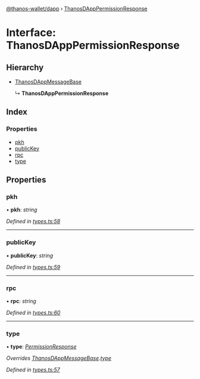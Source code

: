 [@thanos-wallet/dapp](../README.md) › [ThanosDAppPermissionResponse](thanosdapppermissionresponse.md)

# Interface: ThanosDAppPermissionResponse

## Hierarchy

* [ThanosDAppMessageBase](thanosdappmessagebase.md)

  ↳ **ThanosDAppPermissionResponse**

## Index

### Properties

* [pkh](thanosdapppermissionresponse.md#pkh)
* [publicKey](thanosdapppermissionresponse.md#publickey)
* [rpc](thanosdapppermissionresponse.md#rpc)
* [type](thanosdapppermissionresponse.md#type)

## Properties

###  pkh

• **pkh**: *string*

*Defined in [types.ts:58](https://github.com/madfish-solutions/thanoswallet-dapp/blob/bdc6bb6/src/types.ts#L58)*

___

###  publicKey

• **publicKey**: *string*

*Defined in [types.ts:59](https://github.com/madfish-solutions/thanoswallet-dapp/blob/bdc6bb6/src/types.ts#L59)*

___

###  rpc

• **rpc**: *string*

*Defined in [types.ts:60](https://github.com/madfish-solutions/thanoswallet-dapp/blob/bdc6bb6/src/types.ts#L60)*

___

###  type

• **type**: *[PermissionResponse](../enums/thanosdappmessagetype.md#permissionresponse)*

*Overrides [ThanosDAppMessageBase](thanosdappmessagebase.md).[type](thanosdappmessagebase.md#type)*

*Defined in [types.ts:57](https://github.com/madfish-solutions/thanoswallet-dapp/blob/bdc6bb6/src/types.ts#L57)*
